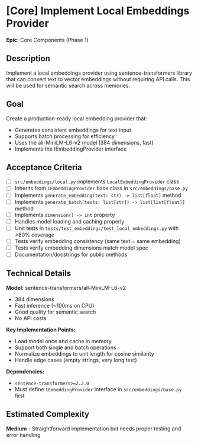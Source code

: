 # [Core] Implement Local Embeddings Provider

**Epic:** Core Components (Phase 1)

## Description

Implement a local embeddings provider using sentence-transformers library that can convert text to vector embeddings without requiring API calls. This will be used for semantic search across memories.

## Goal

Create a production-ready local embedding provider that:
- Generates consistent embeddings for text input
- Supports batch processing for efficiency
- Uses the all-MiniLM-L6-v2 model (384 dimensions, fast)
- Implements the IEmbeddingProvider interface

## Acceptance Criteria

- [ ] `src/embeddings/local.py` implements `LocalEmbeddingProvider` class
- [ ] Inherits from `IEmbeddingProvider` base class in `src/embeddings/base.py`
- [ ] Implements `generate_embedding(text: str) -> list[float]` method
- [ ] Implements `generate_batch(texts: list[str]) -> list[list[float]]` method
- [ ] Implements `dimension() -> int` property
- [ ] Handles model loading and caching properly
- [ ] Unit tests in `tests/test_embeddings/test_local_embeddings.py` with >80% coverage
- [ ] Tests verify embedding consistency (same text = same embedding)
- [ ] Tests verify embedding dimensions match model spec
- [ ] Documentation/docstrings for public methods

## Technical Details

**Model:** sentence-transformers/all-MiniLM-L6-v2
- 384 dimensions
- Fast inference (~100ms on CPU)
- Good quality for semantic search
- No API costs

**Key Implementation Points:**
- Load model once and cache in memory
- Support both single and batch operations
- Normalize embeddings to unit length for cosine similarity
- Handle edge cases (empty strings, very long text)

**Dependencies:**
- `sentence-transformers>=2.2.0`
- Must define `IEmbeddingProvider` interface in `src/embeddings/base.py` first

## Estimated Complexity

**Medium** - Straightforward implementation but needs proper testing and error handling
